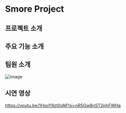 # Smore Project

## 프로젝트 소개

## 주요 기능 소개

## 팀원 소개
![image](https://github.com/user-attachments/assets/8c6cdfe8-3f04-4877-8f82-08a2a96a2984)

## 시연 영상
https://youtu.be/1HsoY8zt0qM?si=nR5Gw8nST2phFWHa
